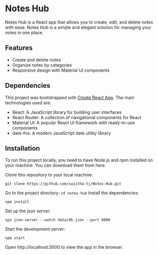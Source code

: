 # Notes Hub

Notes Hub is a React app that allows you to create, edit, and delete notes with ease. Notes Hub is a simple and elegant solution for managing your notes in one place.

## Features

- Create and delete notes
- Organize notes by categories
- Responsive design with Material UI components

## Dependencies

This project was bootstrapped with [Create React App](https://github.com/facebook/create-react-app/blob/main/README.md). The main technologies used are:

- React: A JavaScript library for building user interfaces
- React Router: A collection of navigational components for React
- Material UI: A popular React UI framework with ready-to-use components
- date-fns: A modern JavaScript date utility library

## Installation

To run this project locally, you need to have Node.js and npm installed on your machine. You can download them from here.

Clone this repository to your local machine:

`git clone https://github.com/sajitha-tj/Notes-Hub.git`

Go to the project directory:
`cd notes-hub`
Install the dependencies:

`npm install`

Set up the json server:

`npx json-server --watch data/db.json --port 8000`

Start the development server:

`npm start`

Open http://localhost:3000 to view the app in the browser.
